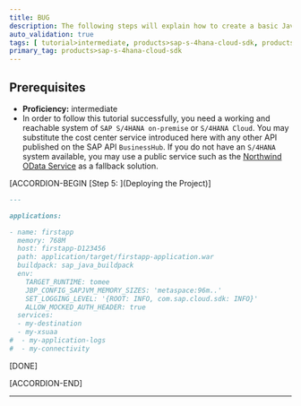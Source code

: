 ```yaml
---
title: BUG
description: The following steps will explain how to create a basic Java project to call OData services using the SAP S/4HANA Cloud SDK on Cloud Foundry.
auto_validation: true
tags: [ tutorial>intermediate, products>sap-s-4hana-cloud-sdk, products>sap-cloud-platform, products>sap-cloud-platform-connectivity, products>sap-s-4hana, topic>cloud, topic>java, topic>odata ]
primary_tag: products>sap-s-4hana-cloud-sdk
---
```


## Prerequisites  
 - **Proficiency:** intermediate
 - In order to follow this tutorial successfully, you need a working and reachable system of `SAP S/4HANA on-premise` or `S/4HANA Cloud`. You may substitute the cost center service introduced here with any other API published on the SAP API `BusinessHub`. If you do not have an `S/4HANA` system available, you may use a public service such as the [Northwind OData Service](http://services.odata.org/V2/Northwind/Northwind.svc) as a fallback solution.


[ACCORDION-BEGIN [Step 5: ](Deploying the Project)]

```markdown
---

applications:

- name: firstapp
  memory: 768M
  host: firstapp-D123456
  path: application/target/firstapp-application.war
  buildpack: sap_java_buildpack
  env:
    TARGET_RUNTIME: tomee
    JBP_CONFIG_SAPJVM_MEMORY_SIZES: 'metaspace:96m..'
    SET_LOGGING_LEVEL: '{ROOT: INFO, com.sap.cloud.sdk: INFO}'
    ALLOW_MOCKED_AUTH_HEADER: true
  services:
  - my-destination
  - my-xsuaa
#  - my-application-logs
#  - my-connectivity
```

[DONE]

[ACCORDION-END]

---

